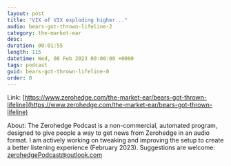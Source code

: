 ```yaml
---
layout: post
title: "VIX of VIX exploding higher..."
audio: bears-got-thrown-lifeline-2
category: the-market-ear
desc: 
duration: 00:01:55
length: 115
datetime: Wed, 08 Feb 2023 00:00:00 +0000
tags: podcast
guid: bears-got-thrown-lifeline-0
order: 0
---
```



Link: [https://www.zerohedge.com/the-market-ear/bears-got-thrown-lifeline](https://www.zerohedge.com/the-market-ear/bears-got-thrown-lifeline)

About: The Zerohedge Podcast is a non-commercial, automated program, designed to give people a way to get news from Zerohedge in an audio format.  I am actively working on tweaking and improving the setup to create a better listening experience (February 2023).  Suggestions are welcome: [zerohedgePodcast@outlook.com](mailto:zerohedgePodcast@outlook.com)